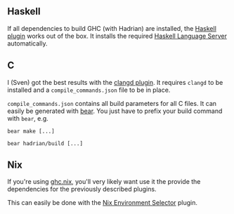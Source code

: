 ## Haskell

If all dependencies to build GHC (with Hadrian) are installed, the [Haskell plugin](https://marketplace.visualstudio.com/items?itemName=haskell.haskell) works out of the box. It installs the required [Haskell Language Server](https://github.com/haskell/haskell-language-server) automatically.

## C

I (Sven) got the best results with the [clangd plugin](https://marketplace.visualstudio.com/items?itemName=llvm-vs-code-extensions.vscode-clangd). It requires `clangd` to be installed and a `compile_commands.json` file to be in place.

`compile_commands.json` contains all build parameters for all C files. It can easily be generated with [bear](https://github.com/rizsotto/Bear). You just have to prefix your build command with `bear`, e.g.

```
bear make [...]
```

```
bear hadrian/build [...]
```

## Nix

If you're using [ghc.nix](https://github.com/alpmestan/ghc.nix), you'll very likely want use it the provide the dependencies for the previously described plugins.

This can easily be done with the [Nix Environment Selector](https://marketplace.visualstudio.com/items?itemName=arrterian.nix-env-selector) plugin.